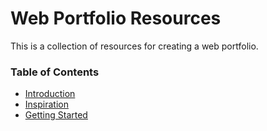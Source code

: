# Web Portfolio Resources

This is a collection of resources for creating a web portfolio.

### Table of Contents

- [Introduction](./intro.md)
- [Inspiration](./inspiration.md)
- [Getting Started](./getting-started.md)
